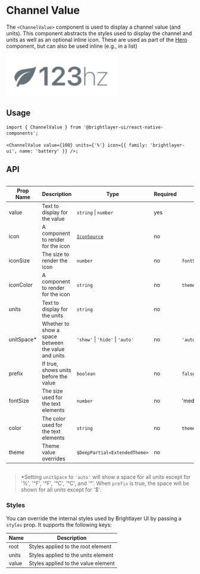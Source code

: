 # Channel Value

The `<ChannelValue>` component is used to display a channel value (and units). This component abstracts the styles used to display the channel and units as well as an optional inline icon. These are used as part of the [Hero](./Hero.md) component, but can also be used inline (e.g., in a list)

<img width="300" alt="Channel Value component" src="./images/channelValue.png">

## Usage

```tsx
import { ChannelValue } from '@brightlayer-ui/react-native-components';

<ChannelValue value={100} units={'%'} icon={{ family: 'brightlayer-ui', name: 'battery' }} />;
```

## API

<div style="overflow: auto">

| Prop Name   | Description                                         | Type                             | Required | Default             |
| ----------- | --------------------------------------------------- | -------------------------------- | -------- | ------------------- |
| value       | Text to display for the value                       | `string` \| `number`             | yes      |                     |
| icon        | A component to render for the icon                  | [`IconSource`](./Icons.md)       | no       |                     |
| iconSize    | The size to render the icon                         | `number`                         | no       | `fontSize`          |
| iconColor   | A component to render for the icon                  | `string`                         | no       | `theme.colors.text` |
| units       | Text to display for the units                       | `string`                         | no       |                     |
| unitSpace\* | Whether to show a space between the value and units | `'show'` \| `'hide'` \| `'auto'` | no       | `'auto'`            |
| prefix      | If true, shows units before the value               | `boolean`                        | no       | `false`             |
| fontSize    | The size used for the text elements                 | `number`                         | no       | 'medium'            |
| color       | The color used for the text elements                | `string`                         | no       | `theme.colors.text` |
| theme       | Theme value overrides                               | `$DeepPartial<ExtendedTheme>`    | no       |                     |

</div>

> \*Setting `unitSpace` to `'auto'` will show a space for all units except for '%', '℉', '°F', '℃', '°C', and '°'. When `prefix` is true, the space will be shown for all units except for '$'.

### Styles

You can override the internal styles used by Brightlayer UI by passing a `styles` prop. It supports the following keys:

| Name  | Description                         |
| ----- | ----------------------------------- |
| root  | Styles applied to the root element  |
| units | Styles applied to the units element |
| value | Styles applied to the value element |
